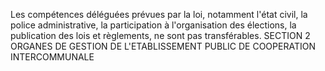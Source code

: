 Les compétences déléguées prévues par la loi, notamment l'état civil, la police administrative, la participation à l'organisation des élections, la publication des lois et règlements, ne sont pas transférables.
SECTION 2
ORGANES DE GESTION DE L'ETABLISSEMENT PUBLIC
DE COOPERATION INTERCOMMUNALE